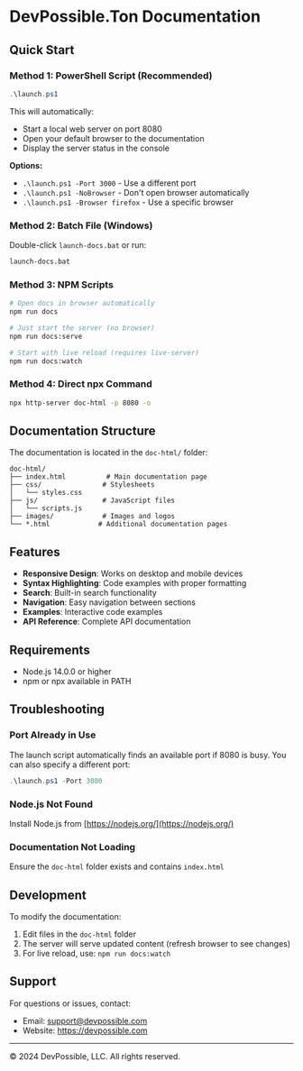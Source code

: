 # DevPossible.Ton Documentation

## Quick Start

### Method 1: PowerShell Script (Recommended)
```powershell
.\launch.ps1
```
This will automatically:
- Start a local web server on port 8080
- Open your default browser to the documentation
- Display the server status in the console

**Options:**
- `.\launch.ps1 -Port 3000` - Use a different port
- `.\launch.ps1 -NoBrowser` - Don't open browser automatically
- `.\launch.ps1 -Browser firefox` - Use a specific browser

### Method 2: Batch File (Windows)
Double-click `launch-docs.bat` or run:
```cmd
launch-docs.bat
```

### Method 3: NPM Scripts
```bash
# Open docs in browser automatically
npm run docs

# Just start the server (no browser)
npm run docs:serve

# Start with live reload (requires live-server)
npm run docs:watch
```

### Method 4: Direct npx Command
```bash
npx http-server doc-html -p 8080 -o
```

## Documentation Structure

The documentation is located in the `doc-html/` folder:
```
doc-html/
├── index.html          # Main documentation page
├── css/               # Stylesheets
│   └── styles.css
├── js/                # JavaScript files
│   └── scripts.js
├── images/            # Images and logos
└── *.html            # Additional documentation pages
```

## Features

- **Responsive Design**: Works on desktop and mobile devices
- **Syntax Highlighting**: Code examples with proper formatting
- **Search**: Built-in search functionality
- **Navigation**: Easy navigation between sections
- **Examples**: Interactive code examples
- **API Reference**: Complete API documentation

## Requirements

- Node.js 14.0.0 or higher
- npm or npx available in PATH

## Troubleshooting

### Port Already in Use
The launch script automatically finds an available port if 8080 is busy. You can also specify a different port:
```powershell
.\launch.ps1 -Port 3000
```

### Node.js Not Found
Install Node.js from [https://nodejs.org/](https://nodejs.org/)

### Documentation Not Loading
Ensure the `doc-html` folder exists and contains `index.html`

## Development

To modify the documentation:
1. Edit files in the `doc-html` folder
2. The server will serve updated content (refresh browser to see changes)
3. For live reload, use: `npm run docs:watch`

## Support

For questions or issues, contact:
- Email: support@devpossible.com
- Website: https://devpossible.com

---
© 2024 DevPossible, LLC. All rights reserved.